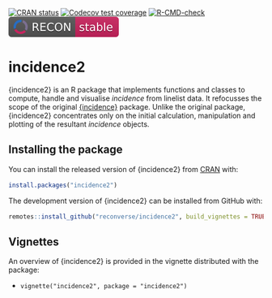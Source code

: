 
<!-- badges: start -->

[![CRAN
status](https://www.r-pkg.org/badges/version/incidence2)](https://CRAN.R-project.org/package=incidence2)
[![Codecov test
coverage](https://codecov.io/gh/reconverse/incidence2/branch/master/graph/badge.svg)](https://codecov.io/gh/reconverse/incidence2?branch=master)
[![R-CMD-check](https://github.com/reconverse/incidence2/actions/workflows/R-CMD-check.yaml/badge.svg)](https://github.com/reconverse/incidence2/actions/workflows/R-CMD-check.yaml)
[![](https://raw.githubusercontent.com/reconverse/reconverse.github.io/master/images/badge-stable.svg)](https://www.reconverse.org/lifecycle.html#stable)
<!-- badges: end -->

# incidence2

{incidence2} is an R package that implements functions and classes to
compute, handle and visualise *incidence* from linelist data. It
refocusses the scope of the original
[{incidence}](https://cran.r-project.org/package=incidence) package.
Unlike the original package, {incidence2} concentrates only on the
initial calculation, manipulation and plotting of the resultant
*incidence* objects.

## Installing the package

You can install the released version of {incidence2} from
[CRAN](https://cran.r-project.org/) with:

``` r
install.packages("incidence2")
```

<div class="pkgdown-devel">

The development version of {incidence2} can be installed from GitHub
with:

``` r
remotes::install_github("reconverse/incidence2", build_vignettes = TRUE)
```

</div>

## Vignettes

An overview of {incidence2} is provided in the vignette distributed with
the package:

-   `vignette("incidence2", package = "incidence2")`
